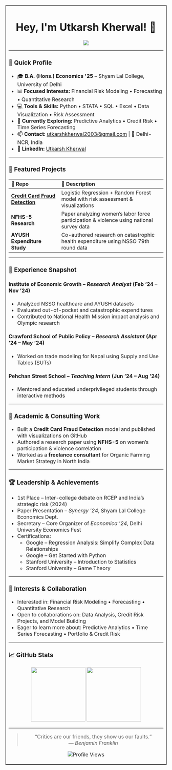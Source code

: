 <table width="100%" border="1" cellspacing="0" cellpadding="10">
<tr><td>

<h1 align="center">Hey, I'm Utkarsh Kherwal! 👋</h1>

<p align="center">
  <img src="https://readme-typing-svg.herokuapp.com?font=Fira+Code&pause=1000&color=00BFFF&center=true&vCenter=true&width=600&lines=Economics+Researcher+%7C+Risk+Enthusiast;Aspiring+Risk+Analyst+%7C+Data+Driven+Thinker;Learning+Forecasting+%26+Predictive+Modeling;Learning%2C+Adapting%2C+Evolving+with+Purpose" />
</p>

---

### 🧾 Quick Profile

- 🎓 **B.A. (Hons.) Economics '25** – Shyam Lal College, University of Delhi  
- 📊 **Focused Interests:** Financial Risk Modeling • Forecasting • Quantitative Research  
- 💻 **Tools & Skills:** Python • STATA • SQL • Excel • Data Visualization • Risk Assessment  
- 🌱 **Currently Exploring:** Predictive Analytics • Credit Risk • Time Series Forecasting  
- 📫 **Contact:** utkarshkherwal2003@gmail.com | 📍 Delhi-NCR, India  
- 🔗 **LinkedIn:** [Utkarsh Kherwal](https://linkedin.com/in/utkarsh-kherwal-827561213)

---

### 🚀 Featured Projects

<table>
  <thead>
    <tr>
      <th align="left">📁 Repo</th>
      <th align="left">📝 Description</th>
    </tr>
  </thead>
  <tbody>
    <tr>
      <td><a href="https://github.com/utkarshkherwal/Credit-Card-Fraud-Detection"><b>Credit Card Fraud Detection</b></a></td>
      <td>Logistic Regression + Random Forest model with risk assessment & visualizations</td>
    </tr>
    <tr>
      <td><b>NFHS-5 Research</b></td>
      <td>Paper analyzing women’s labor force participation & violence using national survey data</td>
    </tr>
    <tr>
      <td><b>AYUSH Expenditure Study</b></td>
      <td>Co-authored research on catastrophic health expenditure using NSSO 79th round data</td>
    </tr>
  </tbody>
</table>

---

### 💼 Experience Snapshot

#### Institute of Economic Growth – *Research Analyst* (Feb ’24 – Nov ’24)
- Analyzed NSSO healthcare and AYUSH datasets  
- Evaluated out-of-pocket and catastrophic expenditures  
- Contributed to National Health Mission impact analysis and Olympic research  

#### Crawford School of Public Policy – *Research Assistant* (Apr ’24 – May ’24)
- Worked on trade modeling for Nepal using Supply and Use Tables (SUTs)

#### Pehchan Street School – *Teaching Intern* (Jun ’24 – Aug ’24)
- Mentored and educated underprivileged students through interactive methods

---

### 🧠 Academic & Consulting Work

- Built a **Credit Card Fraud Detection** model and published with visualizations on GitHub  
- Authored a research paper using **NFHS-5** on women’s participation & violence correlation  
- Worked as a **freelance consultant** for Organic Farming Market Strategy in North India

---

### 🏆 Leadership & Achievements

- 1st Place – Inter-college debate on RCEP and India’s strategic risk (2024)  
- Paper Presentation – *Synergy '24*, Shyam Lal College Economics Dept.  
- Secretary – Core Organizer of *Economica '24*, Delhi University Economics Fest  
- Certifications:
  - Google – Regression Analysis: Simplify Complex Data Relationships  
  - Google – Get Started with Python  
  - Stanford University – Introduction to Statistics  
  - Stanford University – Game Theory 

---

### 💬 Interests & Collaboration

- Interested in: Financial Risk Modeling • Forecasting • Quantitative Research  
- Open to collaborations on: Data Analysis, Credit Risk Projects, and Model Building  
- Eager to learn more about: Predictive Analytics • Time Series Forecasting • Portfolio & Credit Risk

---

### 📈 GitHub Stats

<p align="center">
  <img src="https://github-readme-stats.vercel.app/api?username=utkarshkherwal&show_icons=true&theme=tokyonight" height="170"/>
  <img src="https://github-readme-streak-stats.herokuapp.com/?user=utkarshkherwal&theme=tokyonight" height="170"/>
</p>

---

<div align="center">

> “Critics are our friends, they show us our faults.”  
> — *Benjamin Franklin*

</div>

<p align="center">
  <img src="https://komarev.com/ghpvc/?username=utkarshkherwal&label=Profile+Views&color=blue" alt="Profile Views" />
</p>

</td></tr>
</table>
